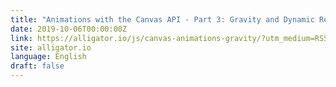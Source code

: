 ```yaml
---
title: "Animations with the Canvas API - Part 3: Gravity and Dynamic Rendering"
date: 2019-10-06T00:00:00Z
link: https://alligator.io/js/canvas-animations-gravity/?utm_medium=RSS&utm_source=news.12bit.vn
site: alligator.io
language: English
draft: false
---
```


